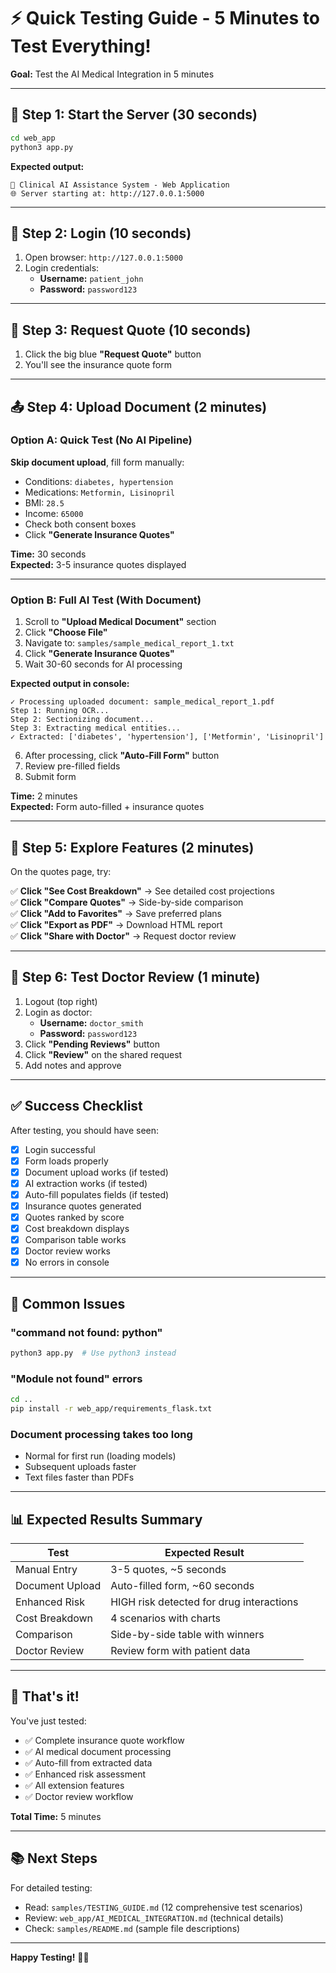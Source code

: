 # ⚡ Quick Testing Guide - 5 Minutes to Test Everything!

**Goal:** Test the AI Medical Integration in 5 minutes

---

## 🚀 Step 1: Start the Server (30 seconds)

```bash
cd web_app
python3 app.py
```

**Expected output:**
```
🏥 Clinical AI Assistance System - Web Application
🌐 Server starting at: http://127.0.0.1:5000
```

---

## 🔐 Step 2: Login (10 seconds)

1. Open browser: `http://127.0.0.1:5000`
2. Login credentials:
   - **Username:** `patient_john`
   - **Password:** `password123`

---

## 📝 Step 3: Request Quote (10 seconds)

1. Click the big blue **"Request Quote"** button
2. You'll see the insurance quote form

---

## 📤 Step 4: Upload Document (2 minutes)

### Option A: Quick Test (No AI Pipeline)
**Skip document upload**, fill form manually:
- Conditions: `diabetes, hypertension`
- Medications: `Metformin, Lisinopril`
- BMI: `28.5`
- Income: `65000`
- Check both consent boxes
- Click **"Generate Insurance Quotes"**

**Time:** 30 seconds  
**Expected:** 3-5 insurance quotes displayed

---

### Option B: Full AI Test (With Document)
1. Scroll to **"Upload Medical Document"** section
2. Click **"Choose File"**
3. Navigate to: `samples/sample_medical_report_1.txt`
4. Click **"Generate Insurance Quotes"**
5. Wait 30-60 seconds for AI processing

**Expected output in console:**
```
✓ Processing uploaded document: sample_medical_report_1.pdf
Step 1: Running OCR...
Step 2: Sectionizing document...
Step 3: Extracting medical entities...
✓ Extracted: ['diabetes', 'hypertension'], ['Metformin', 'Lisinopril']
```

6. After processing, click **"Auto-Fill Form"** button
7. Review pre-filled fields
8. Submit form

**Time:** 2 minutes  
**Expected:** Form auto-filled + insurance quotes

---

## 🎯 Step 5: Explore Features (2 minutes)

On the quotes page, try:

✅ **Click "See Cost Breakdown"** → See detailed cost projections  
✅ **Click "Compare Quotes"** → Side-by-side comparison  
✅ **Click "Add to Favorites"** → Save preferred plans  
✅ **Click "Export as PDF"** → Download HTML report  
✅ **Click "Share with Doctor"** → Request doctor review  

---

## 🧪 Step 6: Test Doctor Review (1 minute)

1. Logout (top right)
2. Login as doctor:
   - **Username:** `doctor_smith`
   - **Password:** `password123`
3. Click **"Pending Reviews"** button
4. Click **"Review"** on the shared request
5. Add notes and approve

---

## ✅ Success Checklist

After testing, you should have seen:

- [x] Login successful
- [x] Form loads properly
- [x] Document upload works (if tested)
- [x] AI extraction works (if tested)
- [x] Auto-fill populates fields (if tested)
- [x] Insurance quotes generated
- [x] Quotes ranked by score
- [x] Cost breakdown displays
- [x] Comparison table works
- [x] Doctor review works
- [x] No errors in console

---

## 🐛 Common Issues

### "command not found: python"
```bash
python3 app.py  # Use python3 instead
```

### "Module not found" errors
```bash
cd ..
pip install -r web_app/requirements_flask.txt
```

### Document processing takes too long
- Normal for first run (loading models)
- Subsequent uploads faster
- Text files faster than PDFs

---

## 📊 Expected Results Summary

| Test | Expected Result |
|------|----------------|
| Manual Entry | 3-5 quotes, ~5 seconds |
| Document Upload | Auto-filled form, ~60 seconds |
| Enhanced Risk | HIGH risk detected for drug interactions |
| Cost Breakdown | 4 scenarios with charts |
| Comparison | Side-by-side table with winners |
| Doctor Review | Review form with patient data |

---

## 🎉 That's it!

You've just tested:
- ✅ Complete insurance quote workflow
- ✅ AI medical document processing
- ✅ Auto-fill from extracted data
- ✅ Enhanced risk assessment
- ✅ All extension features
- ✅ Doctor review workflow

**Total Time:** 5 minutes

---

## 📚 Next Steps

For detailed testing:
- Read: `samples/TESTING_GUIDE.md` (12 comprehensive test scenarios)
- Review: `web_app/AI_MEDICAL_INTEGRATION.md` (technical details)
- Check: `samples/README.md` (sample file descriptions)

---

**Happy Testing!** 🧪✨


